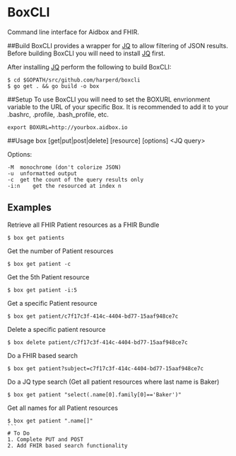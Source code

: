 # BoxCLI
Command line interface for Aidbox and FHIR.

##Build
BoxCLI provides a wrapper for [JQ](https://stedolan.github.io/jq/) to allow filtering of JSON results.
Before building BoxCLI you will need to install [JQ](https://stedolan.github.io/jq/) first.

After installing [JQ](https://stedolan.github.io/jq/) perform the following to build BoxCLI:

```$xslt
$ cd $GOPATH/src/github.com/harperd/boxcli 
$ go get . && go build -o box
```
##Setup
To use BoxCLI you will need to set the BOXURL envrionment variable to the URL of your specific Box. It is recommended to add it to your .bashrc, .profile, .bash_profile, etc.
```$xslt
export BOXURL=http://yourbox.aidbox.io
```

##Usage
box [get|put|post|delete] [resource] [options] \<JQ query\>

Options:

	-M	monochrome (don't colorize JSON)
	-u	unformatted output
	-c	get the count of the query results only
	-i:n	get the resourced at index n
	
## Examples
Retrieve all FHIR Patient resources as a FHIR Bundle
```$xslt
$ box get patients
```
Get the number of Patient resources
```$xslt
$ box get patient -c
```
Get the 5th Patient resource
```$xslt
$ box get patient -i:5
```
Get a specific Patient resource
```$xslt
$ box get patient/c7f17c3f-414c-4404-bd77-15aaf948ce7c
```
Delete a specific patient resource
```$xslt
$ box delete patient/c7f17c3f-414c-4404-bd77-15aaf948ce7c
```
Do a FHIR based search
```$xslt
$ box get patient?subject=c7f17c3f-414c-4404-bd77-15aaf948ce7c
```
Do a JQ type search (Get all patient resources where last name is Baker)
```$xslt
$ box get patient "select(.name[0].family[0]=='Baker')"
```
Get all names for all Patient resources
````$xslt
$ box get patient ".name[]"
```
# To Do
1. Complete PUT and POST
2. Add FHIR based search functionality
